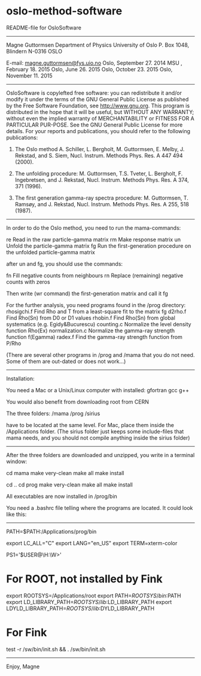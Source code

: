 # oslo-method-software


README-file for OsloSoftware

*****************************************************************************

Magne Guttormsen
Department of Physics 
University of Oslo
P. Box 1048, Blindern
N-0316 OSLO

E-mail: magne.guttormsen@fys.uio.no                  Oslo, September 27. 2014
                                                     MSU , February  18. 2015
                                                     Oslo, June      26. 2015
                                                     Oslo, October   23. 2015
                                                     Oslo, November  11. 2015
*****************************************************************************

OsloSoftware is copylefted free software: you can redistribute it and/or 
modify it under the terms of the GNU General Public License as published by 
the Free Software Foundation, see http://www.gnu.org.This program is distributed in the hope that it will be useful, 
but WITHOUT ANY WARRANTY; without even the implied warranty of 
MERCHANTABILITY or FITNESS FOR A PARTICULAR PUR-POSE. 
See the GNU General Public License for more details. 
For your reports and publications, 
you should refer to the following publications:

1. The Oslo method
A. Schiller, L. Bergholt, M. Guttormsen, E. Melby, J. Rekstad,and S. Siem, Nucl. Instrum. Methods Phys. Res. A 447 494 (2000).2. The unfolding procedure:M. Guttormsen, T.S. Tveter, L. Bergholt, F. Ingebretsen, andJ. Rekstad, Nucl. Instrum. Methods Phys. Res. A 374, 371 (1996).

3. The first generation gamma-ray spectra procedure:M. Guttormsen, T. Ramsøy, and J. Rekstad, 
Nucl. Instrum. Methods Phys. Res. A 255, 518 (1987).

*****************************************************************************

In order to do the Oslo method, you need to run the mama-commands:

re Read in the raw particle-gamma matrix
rm Make response matrix
un Unfold the particle-gamma matrix
fg Run the first-generation procedure on the unfolded particle-gamma matrix

after un and fg, you should use the commands:

fn Fill negative counts from neighbours 
rn Replace (remaining) negative counts with zeros

Then write (wr command) the first-generation matrix and call it fg

For the further analysis, you need programs found in the /prog directory:
rhosigchi.f 	Find Rho and T from a least-square fit to the matrix fg
d2rho.f     	Find Rho(Sn) from D0 or D1 values
rhobin.f    	Find Rho(Sn) from global systematics (e.g. Egidy&Bucurescu)
counting.c  	Normalize the level density function Rho(Ex)
normalization.c Normalize the gamma-ray strength function f(Egamma)
radex.f		Find the gamma-ray strength function from P/Rho

(There are several other programs in /prog and /mama that you do not need.
Some of them are out-dated or does not work…)

*****************************************************************************

Installation:

You need a Mac or a Unix/Linux computer with installed:
gfortran
gcc
g++

You would also benefit from downloading root from CERN

The three folders:
/mama
/prog
/sirius

have to be located at the same level. For Mac, place them
inside the /Applications folder.
(The sirius folder just keeps some include-files that mama needs,
and you should not compile anything inside the sirius folder)

*****************************************************************************

After the three folders are downloaded and unzipped, 
you write in a terminal window:

cd mama
make very-clean
make all
make install

cd ..
cd prog
make very-clean
make all
make install

All executables are now installed in /prog/bin

You need a .bashrc file telling where the programs are located. 
It could look like this:

*****************************************************************************

PATH=$PATH:/Applications/prog/bin

export LC_ALL="C"
export LANG="en_US"
export TERM=xterm-color

PS1='$USER@\H:\W>'

# For ROOT, not installed by Fink
export ROOTSYS=/Applications/root
export PATH=$ROOTSYS/bin:$PATH
export LD_LIBRARY_PATH=$ROOTSYS/lib:$LD_LIBRARY_PATH
export LDYLD_LIBRARY_PATH=$ROOTSYS/lib:$DYLD_LIBRARY_PATH

# For Fink
test -r /sw/bin/init.sh && . /sw/bin/init.sh

*****************************************************************************

Enjoy, Magne

